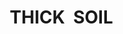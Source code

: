 ---
title: "THICK  SOIL          "
price: 0 
desc: "Bez opisa"
img_path: "/assets/img/A.MIG-1701.jpg"
brand: AMMO
available: true
special_offer: false
new: false
soon: false
cat: "Weathering"
subcat: "wet-Emajl-Efekti"
subsubcat: "wet-Emajl-Efekti"
---